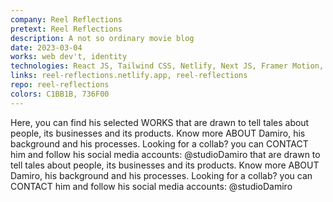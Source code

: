 ```yaml
---
company: Reel Reflections
pretext: Reel Reflections
description: A not so ordinary movie blog
date: 2023-03-04
works: web dev't, identity
technologies: React JS, Tailwind CSS, Netlify, Next JS, Framer Motion, NPM, Node JS
links: reel-reflections.netlify.app, reel-reflections
repo: reel-reflections
colors: C1BB1B, 736F00
---
```


Here, you can find his selected <MdxButton href='/works'>WORKS</MdxButton> that are drawn to tell tales about people, its businesses and its products. Know more <MdxButton href='/about'>ABOUT</MdxButton> Damiro, his background and his processes. Looking for a collab? you can <MdxButton href='/contact'>CONTACT</MdxButton> him and follow his social media accounts: @studioDamiro that are drawn to tell tales about people, its businesses and its products. Know more <MdxButton href='/about'>ABOUT</MdxButton> Damiro, his background and his processes. Looking for a collab? you can <MdxButton href='/contact'>CONTACT</MdxButton> him and follow his social media accounts: @studioDamiro
